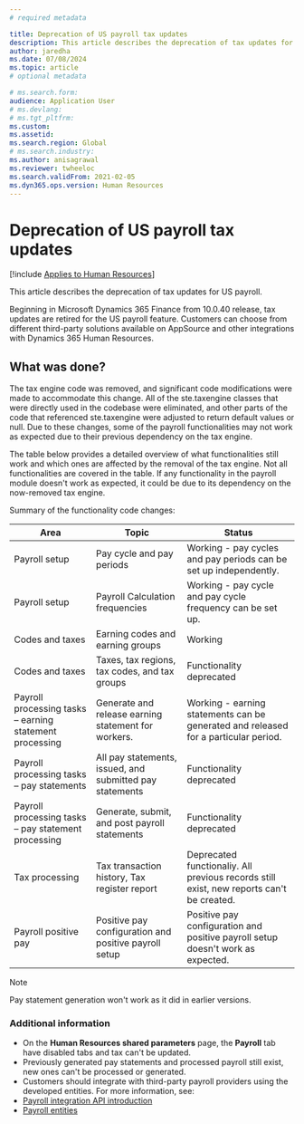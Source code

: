 ```yaml
---
# required metadata

title: Deprecation of US payroll tax updates 
description: This article describes the deprecation of tax updates for US payroll.
author: jaredha
ms.date: 07/08/2024
ms.topic: article
# optional metadata

# ms.search.form: 
audience: Application User
# ms.devlang: 
# ms.tgt_pltfrm: 
ms.custom: 
ms.assetid: 
ms.search.region: Global
# ms.search.industry: 
ms.author: anisagrawal
ms.reviewer: twheeloc
ms.search.validFrom: 2021-02-05
ms.dyn365.ops.version: Human Resources
---
```


# Deprecation of US payroll tax updates 

[!include [Applies to Human Resources](../includes/applies-to-hr.md)]

This article describes the deprecation of tax updates for US payroll.

Beginning in Microsoft Dynamics 365 Finance from 10.0.40 release, tax updates are retired for the US payroll feature. Customers can choose from different third-party solutions available on AppSource and other integrations with Dynamics 365 Human Resources.

## What was done? 
The tax engine code was removed, and significant code modifications were made to accommodate this change. All of the ste.taxengine classes that were directly used in the codebase were eliminated, and other parts of the code that referenced ste.taxengine were adjusted to return default values or null. Due to these changes, some of the payroll functionalities may not work as expected due to their previous dependency on the tax engine.

The table below provides a detailed overview of what functionalities still work and which ones are affected by the removal of the tax engine. Not all functionalities are covered in the table. If any functionality in the payroll module doesn't work as expected, it could be due to its dependency on the now-removed tax engine.

Summary of the functionality code changes:

|Area |	Topic|	Status|
|--------|------------|-------------|
|Payroll setup|	Pay cycle and pay periods	|  Working - pay cycles and pay periods can be set up independently.|
|Payroll setup|	Payroll Calculation frequencies|	Working - pay cycle and pay cycle frequency can be set up.|
|Codes and taxes|	Earning codes and earning groups|	Working|
|Codes and taxes|	Taxes, tax regions, tax codes, and tax groups| Functionality deprecated |
|Payroll processing tasks – earning statement processing	|Generate and release earning statement for workers.|	Working - earning statements can be generated and released for a particular period.|
|Payroll processing tasks – pay statements	|All pay statements, issued, and submitted pay statements |	Functionality deprecated  |
|Payroll processing tasks – pay statement processing	|Generate, submit, and post payroll statements	|Functionality deprecated |
|Tax processing |	Tax transaction history, Tax register report	|Deprecated functionaliy. All previous records still exist, new reports can't be created.|
|Payroll positive pay|	Positive pay configuration and positive payroll setup	|Positive pay configuration and positive payroll setup doesn't work as expected.|

>[!Note]
> Pay statement generation won't work as it did in earlier versions. 


### Additional information
 - On the **Human Resources shared parameters** page, the **Payroll** tab have disabled tabs and tax can't be updated.
 - Previously generated pay statements and processed payroll still exist, new ones can't be processed or generated.
 - Customers should integrate with third-party payroll providers using the developed entities.
For more information, see:
 - [Payroll integration API introduction](hr-admin-integration-payroll-api-introduction)
 - [Payroll entities](hr-admin-integration-payroll-api-payroll-employee)


